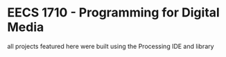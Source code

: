 # EECS 1710 - Programming for Digital Media
 all projects featured here were built using the Processing IDE and library

